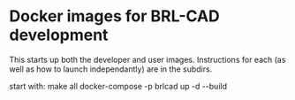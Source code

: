 # Docker images for BRL-CAD development

This starts up both the developer and user images. Instructions for each (as well as how to launch independantly) are in the subdirs.

start with:
	make all
	docker-compose -p brlcad up -d --build
